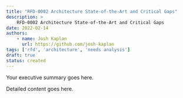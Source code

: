 ```yaml
---
title: "RFD-0002 Architecture State-of-the-Art and Critical Gaps"
description: >
    RFD-0002 Architecture State-of-the-Art and Critical Gaps
date: 2022-02-14
authors: 
    - name: Josh Kaplan
      url: https://github.com/josh-kaplan
tags: ['rfd', 'architecture', 'needs analysis']
draft: true
status: created
---
```


Your executive summary goes here.

<!--truncate-->

Detailed content goes here.